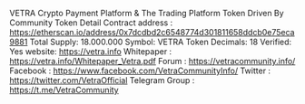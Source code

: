 VETRA
Crypto Payment Platform & The Trading Platform Token Driven By Community
Token Detail
Contract address : https://etherscan.io/address/0x7dcdbd2c6548774d301811658ddcb0e75eca9881
Total Supply: 18.000.000
Symbol: VETRA
Token Decimals: 18
Verified: Yes
website: https://vetra.info
Whitepaper : https://vetra.info/Whitepaper_Vetra.pdf
Forum : https://vetracommunity.info/
Facebook : https://www.facebook.com/VetraCommunityInfo/
Twitter : https://twitter.com/VetraOfficial
Telegram Group : https://t.me/VetraCommunity
